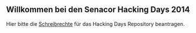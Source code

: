 ## Willkommen bei den Senacor Hacking Days 2014

Hier bitte die [Schreibrechte](mailto:ralph.winzinger@senacor.com?subject=Access%20To%20Hacking%20Days%202014&body=Hi,%20bitte%20%3cgit-username%3e%20%28%3cklartext-name%3e%29%20freischalten.) für das Hacking Days Repository beantragen.
